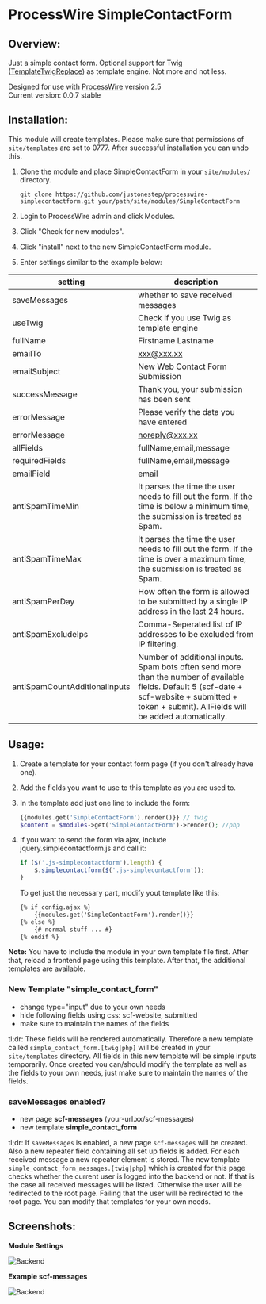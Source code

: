 # ProcessWire SimpleContactForm

## Overview:

Just a simple contact form. Optional support for Twig ([TemplateTwigReplace](http://modules.processwire.com/modules/template-twig-replace)) as template engine. Not more and not less.

Designed for use with [ProcessWire](http://processwire.com) version 2.5  
Current version: 0.0.7 stable

## Installation:

This module will create templates. Please make sure that permissions of `site/templates` are set to 0777. After successful installation you can undo this.

1. Clone the module and place SimpleContactForm in your `site/modules/` directory. 

	```
	git clone https://github.com/justonestep/processwire-simplecontactform.git your/path/site/modules/SimpleContactForm
	```

2. Login to ProcessWire admin and click Modules.
3. Click "Check for new modules".
4. Click "install" next to the new SimpleContactForm module. 
5. Enter settings similar to the example below:

| setting                       | description                                                                                                                                                                                         |
|-------------------------------|-----------------------------------------------------------------------------------------------------------------------------------------------------------------------------------------------------|
| saveMessages                  | whether to save received messages                                                                                                                                                                   |
| useTwig                       | Check if you use Twig as template engine                                                                                                                                                            |
| fullName                      | Firstname Lastname                                                                                                                                                                                  |
| emailTo                       | xxx@xxx.xx                                                                                                                                                                                          |
| emailSubject                  | New Web Contact Form Submission                                                                                                                                                                     |
| successMessage                | Thank you, your submission has been sent                                                                                                                                                            |
| errorMessage                  | Please verify the data you have entered                                                                                                                                                             |
| errorMessage                  | noreply@xxx.xx                                                                                                                                                                                      |
| allFields                     | fullName,email,message                                                                                                                                                                              |
| requiredFields                | fullName,email,message                                                                                                                                                                              |
| emailField                    | email                                                                                                                                                                                               |
| antiSpamTimeMin               | It parses the time the user needs to fill out the form.  If the time is below a minimum time, the submission is treated as Spam.                                                                    |
| antiSpamTimeMax               | It parses the time the user needs to fill out the form.  If the time is over a maximum time, the submission is treated as Spam.                                                                     |
| antiSpamPerDay                | How often the form is allowed to be submitted by a single IP address in the last 24 hours.                                                                                                          |
| antiSpamExcludeIps            | Comma-Seperated list of IP addresses to be excluded from IP filtering.                                                                                                                              |
| antiSpamCountAdditionalInputs | Number of additional inputs. Spam bots often send more than the number of available fields. Default 5 (scf-date + scf-website + submitted + token + submit). AllFields will be added automatically. |


## Usage:

1. Create a template for your contact form page (if you don't already have one).
2. Add the fields you want to use to this template as you are used to.
3. In the template add just one line to include the form:

	```php
	{{modules.get('SimpleContactForm').render()}} // twig
	$content = $modules->get('SimpleContactForm')->render(); //php
	```

4. If you want to send the form via ajax, include jquery.simplecontactform.js and call it:

	```javascript
	if ($('.js-simplecontactform').length) {
		$.simplecontactform($('.js-simplecontactform'));
	}
	```

	To get just the necessary part, modify yout template like this:

	```html
	{% if config.ajax %}
		{{modules.get('SimpleContactForm').render()}}
	{% else %}
		{# normal stuff ... #}
	{% endif %}
	```
	
**Note:** You have to include the module in your own template file first. After that, reload a frontend page using this template. After that, the additional templates are available.
	
### New Template "simple_contact_form"

* change type="input" due to your own needs
* hide following fields using css: scf-website, submitted
* make sure to maintain the names of the fields

tl;dr: These fields will be rendered automatically.
Therefore a new template called `simple_contact_form.[twig|php]` will be created in your `site/templates` directory.
All fields in this new template will be simple inputs temporarily.
Once created you can/should modify the template as well as the fields to your own needs, 
just make sure to maintain the names of the fields. 

### saveMessages enabled? 

* new page **scf-messages** (your-url.xx/scf-messages)
* new template **simple_contact_form**

tl;dr: If `saveMessages` is enabled, a new page `scf-messages` will be created.
Also a new repeater field containing all set up fields is added.
For each received message a new repeater element is stored.
The new template `simple_contact_form_messages.[twig|php]` which is created for this page checks 
whether the current user is logged into the backend or not.
If that is the case all received messages will be listed.
Otherwise the user will be redirected to the root page.
Failing that the user will be redirected to the root page.
You can modify that templates for your own needs.

## Screenshots:

**Module Settings**

![Backend](https://github.com/justonestep/processwire-simplecontactform/blob/master/screens/settings.png)

**Example scf-messages**

![Backend](https://github.com/justonestep/processwire-simplecontactform/blob/master/screens/received-messages.png)
